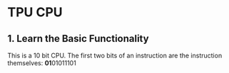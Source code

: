 # TPU CPU

## 1. Learn the Basic Functionality
This is a 10 bit CPU. The first two bits of an instruction are the instruction themselves:
**01**01011101